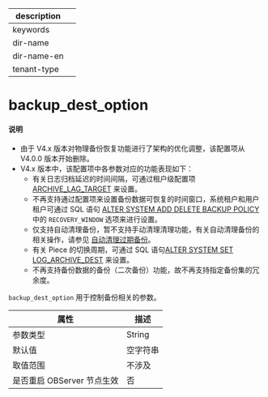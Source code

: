 |description||
|---|---|
|keywords||
|dir-name||
|dir-name-en||
|tenant-type||

# backup_dest_option

<main id="notice" type='explain'>
<h4>说明</h4>
<ul>
<li>由于 V4.x 版本对物理备份恢复功能进行了架构的优化调整，该配置项从 V4.0.0 版本开始删除。</li>
<li>V4.x 版本中，该配置项中各参数对应的功能表现如下：
<ul><li>有关日志归档延迟的时间间隔，可通过租户级配置项 <a href="../400.tenant-level-configuration-items/7200.archive_lag_target.md">ARCHIVE_LAG_TARGET</a> 来设置。</li>
<li>不再支持通过配置项来设置备份数据可恢复的时间窗口，系统租户和用户租户可通过 SQL 语句 <a href="../../../500.sql-reference/100.sql-syntax/100.system-tenants/200.alter-system/1600.delete-backup.md">ALTER SYSTEM ADD DELETE BACKUP POLICY</a> 中的 <code>RECOVERY_WINDOW</code> 选项来进行设置。</li>
<li>仅支持自动清理备份，暂不支持手动清理清理功能，有关自动清理备份的相关操作，请参见 <a href="../../../../600.manage/600.backup-and-recovery/500.clear-backup-data/100.cleaning-up-backed-up-data-automatically.md">自动清理过期备份</a>。</li>
<li>有关 Piece 的切换周期，可通过 SQL 语句<a href="../../../500.sql-reference/100.sql-syntax/100.system-tenants/200.alter-system/150.set-log-archive-dest.md">ALTER SYSTEM SET LOG_ARCHIVE_DEST</a> 来设置。</li>
<li>不再支持备份数据的备份（二次备份）功能，故不再支持指定备份集的冗余度。</li></ul>
</li></ul>
</main>

`backup_dest_option` 用于控制备份相关的参数。

|        属性        |  描述   |
|------------------|-------|
| 参数类型             | String |
| 默认值              | 空字符串  |
| 取值范围             | 不涉及   |
| 是否重启 OBServer 节点生效 | 否     |

